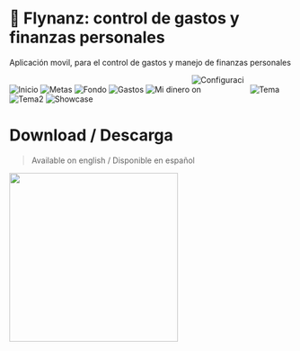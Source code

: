 # 💸 Flynanz: control de gastos y finanzas personales

Aplicación movil, para el control de gastos y manejo de finanzas personales

<img
src="https://i.imgur.com/Nh4Z7Lm.png"
alt="Inicio"
style="display: inline; max-width: 100px">
<img
src="https://i.imgur.com/xysLVqV.png"
alt="Metas"
style="display: inline; max-width: 100px">
<img
src="https://i.imgur.com/l4GpDCI.png"
alt="Fondo"
style="display: inline; max-width: 100px">
<img
src="https://i.imgur.com/dVKdoty.png"
alt="Gastos"
style="display: inline; max-width: 100px">
<img
src="https://i.imgur.com/Z2xO5iU.png"
alt="Mi dinero"
style="display: inline; max-width: 100px">
<img
src="https://i.imgur.com/qVY5PMR.png"
alt="Configuracion"
style="display: inline; max-width: 100px">
<img
src="https://i.imgur.com/1ukTvLk.png"
alt="Tema"
style="display: inline; max-width: 100px">
<img
src="https://i.imgur.com/9cYse6t.png"
alt="Tema2"
style="display: inline; max-width: 100px">
<img
src="https://i.imgur.com/IRN05vb.png"
alt="Showcase"
style="display: inline; max-width: 800px; max-width: 400px">

# Download / Descarga

> Available on english / Disponible en español
> <br>

[<img src="https://img.shields.io/badge/Google_Play-414141?style=for-the-badge&logo=Google-Play&logoColor=white" style="width:300px">](https://play.google.com/store/apps/details?id=com.oscar.diaz)
